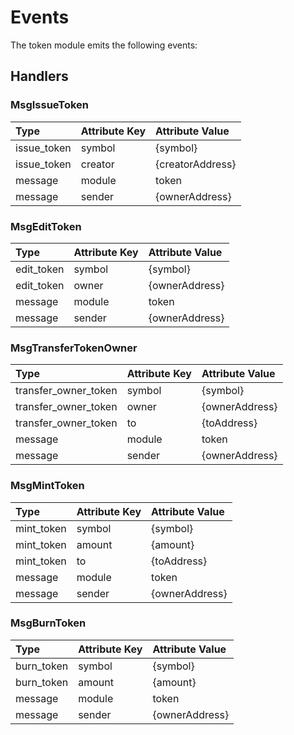 <!--
order: 3
-->

# Events

The token module emits the following events:

## Handlers

### MsgIssueToken

| Type        | Attribute Key | Attribute Value  |
| :---------- | :------------ | :--------------- |
| issue_token | symbol        | {symbol}         |
| issue_token | creator       | {creatorAddress} |
| message     | module        | token            |
| message     | sender        | {ownerAddress}   |

### MsgEditToken

| Type       | Attribute Key | Attribute Value |
| :--------- | :------------ | :-------------- |
| edit_token | symbol        | {symbol}        |
| edit_token | owner         | {ownerAddress}  |
| message    | module        | token           |
| message    | sender        | {ownerAddress}  |

### MsgTransferTokenOwner

| Type                 | Attribute Key | Attribute Value   |
| :------------------- | :------------ | :---------------- |
| transfer_owner_token | symbol        | {symbol}          |
| transfer_owner_token | owner         | {ownerAddress}    |
| transfer_owner_token | to            | {toAddress}  |
| message              | module        | token             |
| message              | sender        | {ownerAddress}    |

### MsgMintToken

| Type       | Attribute Key | Attribute Value    |
| :--------- | :------------ | :----------------- |
| mint_token | symbol        | {symbol}           |
| mint_token | amount        | {amount}           |
| mint_token | to            | {toAddress}        |
| message    | module        | token              |
| message    | sender        | {ownerAddress}     |

### MsgBurnToken

| Type       | Attribute Key | Attribute Value |
| :--------- | :------------ | :-------------- |
| burn_token | symbol        | {symbol}        |
| burn_token | amount        | {amount}        |
| message    | module        | token           |
| message    | sender        | {ownerAddress}  |
